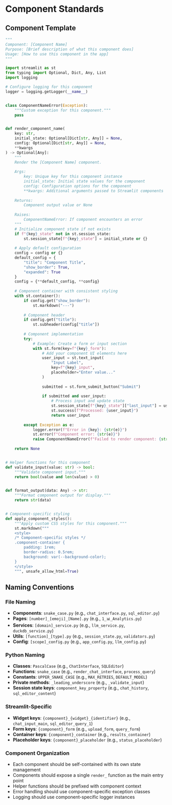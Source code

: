 # Component Standards

## Component Template

```python
"""
Component: [Component Name]
Purpose: [Brief description of what this component does]
Usage: [How to use this component in the app]
"""

import streamlit as st
from typing import Optional, Dict, Any, List
import logging

# Configure logging for this component
logger = logging.getLogger(__name__)


class ComponentNameError(Exception):
    """Custom exception for this component."""
    pass


def render_component_name(
    key: str,
    initial_state: Optional[Dict[str, Any]] = None,
    config: Optional[Dict[str, Any]] = None,
    **kwargs
) -> Optional[Any]:
    """
    Render the [Component Name] component.
    
    Args:
        key: Unique key for this component instance
        initial_state: Initial state values for the component
        config: Configuration options for the component
        **kwargs: Additional arguments passed to Streamlit components
    
    Returns:
        Component output value or None
    
    Raises:
        ComponentNameError: If component encounters an error
    """
    # Initialize component state if not exists
    if f"{key}_state" not in st.session_state:
        st.session_state[f"{key}_state"] = initial_state or {}
    
    # Apply default configuration
    config = config or {}
    default_config = {
        "title": "Component Title",
        "show_border": True,
        "expanded": True
    }
    config = {**default_config, **config}
    
    # Component container with consistent styling
    with st.container():
        if config.get("show_border"):
            st.markdown("---")
        
        # Component header
        if config.get("title"):
            st.subheader(config["title"])
        
        # Component implementation
        try:
            # Example: Create a form or input section
            with st.form(key=f"{key}_form"):
                # Add your component UI elements here
                user_input = st.text_input(
                    "Input Label",
                    key=f"{key}_input",
                    placeholder="Enter value..."
                )
                
                submitted = st.form_submit_button("Submit")
                
                if submitted and user_input:
                    # Process input and update state
                    st.session_state[f"{key}_state"]["last_input"] = user_input
                    st.success(f"Processed: {user_input}")
                    return user_input
        
        except Exception as e:
            logger.error(f"Error in {key}: {str(e)}")
            st.error(f"Component error: {str(e)}")
            raise ComponentNameError(f"Failed to render component: {str(e)}")
    
    return None


# Helper functions for this component
def validate_input(value: str) -> bool:
    """Validate component input."""
    return bool(value and len(value) > 0)


def format_output(data: Any) -> str:
    """Format component output for display."""
    return str(data)


# Component-specific styling
def apply_component_styles():
    """Apply custom CSS styles for this component."""
    st.markdown("""
    <style>
    /* Component-specific styles */
    .component-container {
        padding: 1rem;
        border-radius: 0.5rem;
        background: var(--background-color);
    }
    </style>
    """, unsafe_allow_html=True)
```

## Naming Conventions

### File Naming
- **Components**: `snake_case.py` (e.g., `chat_interface.py`, `sql_editor.py`)
- **Pages**: `[number]_[emoji]_[Name].py` (e.g., `1_📊_Analytics.py`)
- **Services**: `[domain]_service.py` (e.g., `llm_service.py`, `duckdb_service.py`)
- **Utils**: `[function]_[type].py` (e.g., `session_state.py`, `validators.py`)
- **Config**: `[scope]_config.py` (e.g., `app_config.py`, `llm_config.py`)

### Python Naming
- **Classes**: `PascalCase` (e.g., `ChatInterface`, `SQLEditor`)
- **Functions**: `snake_case` (e.g., `render_chat_interface`, `process_query`)
- **Constants**: `UPPER_SNAKE_CASE` (e.g., `MAX_RETRIES`, `DEFAULT_MODEL`)
- **Private methods**: `_leading_underscore` (e.g., `_validate_input`)
- **Session state keys**: `component_key_property` (e.g., `chat_history`, `sql_editor_content`)

### Streamlit-Specific
- **Widget keys**: `{component}_{widget}_{identifier}` (e.g., `chat_input_main`, `sql_editor_query_1`)
- **Form keys**: `{component}_form` (e.g., `upload_form`, `query_form`)
- **Container keys**: `{component}_container` (e.g., `results_container`)
- **Placeholder keys**: `{component}_placeholder` (e.g., `status_placeholder`)

### Component Organization
- Each component should be self-contained with its own state management
- Components should expose a single `render_` function as the main entry point
- Helper functions should be prefixed with component context
- Error handling should use component-specific exception classes
- Logging should use component-specific logger instances
